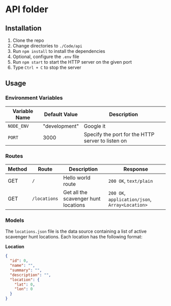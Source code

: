 # API folder

## Installation

1. Clone the repo
2. Change directories to `./Code/api`
3. Run `npm install` to install the dependencies
4. Optional, configure the `.env` file
5. Run `npm start` to start the HTTP server on the given port
6. Type `Ctrl + C` to stop the server

## Usage

### Environment Variables

| Variable Name | Default Value | Description |
| ------------- | ------------- | ----------- |
| `NODE_ENV` | "development" | Google it |
| `PORT` | 3000 | Specify the port for the HTTP server to listen on |

### Routes

| Method | Route | Description | Response |
| ------ | ----- | ----------- | -------- |
| GET | `/`   | Hello world route | `200 OK`, `text/plain` |
| GET | `/locations` | Get all the scavenger hunt locations | `200 OK`, `application/json`, `Array<Location>` |

### Models

The `locations.json` file is the data source containing a list of active scavenger hunt locations. Each location has the following format:

**Location**

```json
{ 
  "id": 0,
  "name": "",
  "summary": "",
  "description": "",
  "location": {
    "lat": 0,
    "lon": 0
  }
}
```
